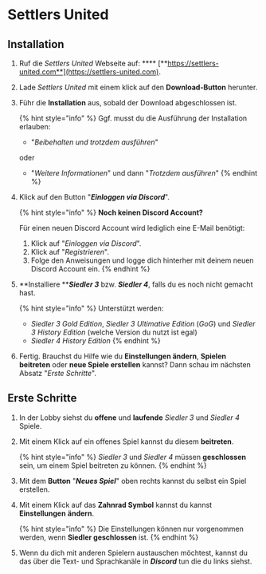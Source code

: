# Settlers United

## Installation

1.  Ruf die _Settlers United_ Webseite auf: **** [**https://settlers-united.com**](https://settlers-united.com).


2.  Lade _Settlers United_ mit einem klick auf den **Download-Button** herunter.


3.  Führ die **Installation** aus, sobald der Download abgeschlossen ist.                                                                                                                                                                                                                           &#x20;

    {% hint style="info" %}
    Ggf. musst du die Ausführung der Installation erlauben:

    * "_Beibehalten und trotzdem ausführen_"

    &#x20;      oder

    * "_Weitere Informationen_" und dann "_Trotzdem ausführen_"
    {% endhint %}


4.  Klick auf den Button "_**Einloggen via Discord**_".

    {% hint style="info" %}
    **Noch keinen Discord Account?**

    Für einen neuen Discord Account wird lediglich eine E-Mail benötigt:

    1. Klick auf "_Einloggen via Discord_".
    2. Klick auf "_Registrieren_".
    3. Folge den Anweisungen und logge dich hinterher mit deinem neuen Discord Account ein.
    {% endhint %}


5.  **Installiere **_**Siedler 3**_ bzw. _**Siedler 4**_, falls du es noch nicht gemacht hast.

    {% hint style="info" %}
    Unterstützt werden:

    * _Siedler 3 Gold Edition_, _Siedler 3 Ultimative Edition_ (_GoG_) und _Siedler 3 History Edition_ (welche Version du nutzt ist egal)
    * _Siedler 4 History Edition_
    {% endhint %}


6. Fertig. Brauchst du Hilfe wie du **Einstellungen ändern**, **Spielen beitreten** oder **neue Spiele erstellen** kannst? Dann schau im nächsten Absatz "_Erste Schritte_".

## Erste Schritte

1. In der Lobby siehst du **offene** und **laufende** _Siedler 3_ und _Siedler 4_ Spiele.&#x20;
2.  Mit einem Klick auf ein offenes Spiel kannst du diesem **beitreten**.

    {% hint style="info" %}
    _Siedler 3_ und _Siedler 4_ müssen **geschlossen** sein, um einem Spiel beitreten zu können.
    {% endhint %}


3. Mit dem **Button** "_**Neues Spiel**_" oben rechts kannst du selbst ein Spiel erstellen.
4.  Mit einem Klick auf das **Zahnrad Symbol** kannst du kannst **Einstellungen** **ändern**.

    {% hint style="info" %}
    Die Einstellungen können nur vorgenommen werden, wenn **Siedler geschlossen** ist.
    {% endhint %}


5. Wenn du dich mit anderen Spielern austauschen möchtest, kannst du das über die Text- und Sprachkanäle in _**Discord**_ tun die du links siehst.

